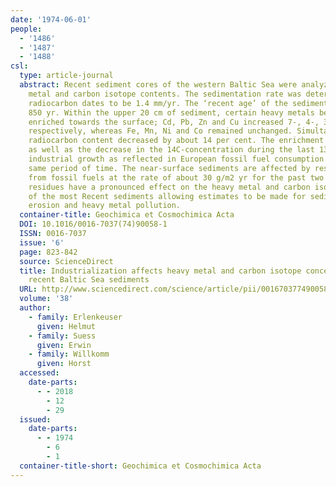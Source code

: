 ```yaml
---
date: '1974-06-01'
people:
  - '1486'
  - '1487'
  - '1488'
csl:
  type: article-journal
  abstract: Recent sediment cores of the western Baltic Sea were analyzed for heavy
    metal and carbon isotope contents. The sedimentation rate was determined from
    radiocarbon dates to be 1.4 mm/yr. The ‘recent age’ of the sediment was about
    850 yr. Within the upper 20 cm of sediment, certain heavy metals became increasingly
    enriched towards the surface; Cd, Pb, Zn and Cu increased 7-, 4-, 3- and 2-fold,
    respectively, whereas Fe, Mn, Ni and Co remained unchanged. Simultaneously, the
    radiocarbon content decreased by about 14 per cent. The enrichment in heavy metals
    as well as the decrease in the 14C-concentration during the last 130 ± 30yr parallels
    industrial growth as reflected in European fossil fuel consumption within that
    same period of time. The near-surface sediments are affected by residues released
    from fossil fuels at the rate of about 30 g/m2 yr for the past two decades. The
    residues have a pronounced effect on the heavy metal and carbon isotope composition
    of the most Recent sediments allowing estimates to be made for sedimentation,
    erosion and heavy metal pollution.
  container-title: Geochimica et Cosmochimica Acta
  DOI: 10.1016/0016-7037(74)90058-1
  ISSN: 0016-7037
  issue: '6'
  page: 823-842
  source: ScienceDirect
  title: Industrialization affects heavy metal and carbon isotope concentrations in
    recent Baltic Sea sediments
  URL: http://www.sciencedirect.com/science/article/pii/0016703774900581
  volume: '38'
  author:
    - family: Erlenkeuser
      given: Helmut
    - family: Suess
      given: Erwin
    - family: Willkomm
      given: Horst
  accessed:
    date-parts:
      - - 2018
        - 12
        - 29
  issued:
    date-parts:
      - - 1974
        - 6
        - 1
  container-title-short: Geochimica et Cosmochimica Acta
---
```

